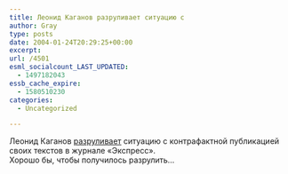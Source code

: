 ```yaml
---
title: Леонид Каганов разруливает ситуацию с
author: Gray
type: posts
date: 2004-01-24T20:29:25+00:00
excerpt:
url: /4501
esml_socialcount_LAST_UPDATED:
  - 1497182043
essb_cache_expire:
  - 1580510230
categories:
  - Uncategorized

---
```








Леонид Каганов <a href="http://lleo.aha.ru/dnevnik/2004-01-15.shtml" target="_blank">разруливает</a> ситуацию с контрафактной публикацией своих текстов в журнале &#171;Экспресс&#187;.  
Хорошо бы, чтобы получилось разрулить&#8230;